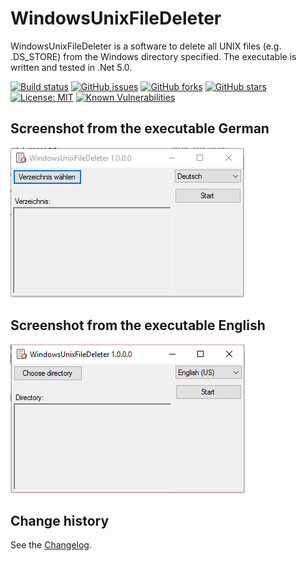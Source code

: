 WindowsUnixFileDeleter
======================

WindowsUnixFileDeleter is a software to delete all UNIX files (e.g. .DS_STORE) from the Windows directory specified.
The executable is written and tested in .Net 5.0.

[![Build status](https://ci.appveyor.com/api/projects/status/akh5nnhaf7yb262t?svg=true)](https://ci.appveyor.com/project/SeppPenner/windowsunixfiledeleter)
[![GitHub issues](https://img.shields.io/github/issues/SeppPenner/WindowsUnixFileDeleter.svg)](https://github.com/SeppPenner/WindowsUnixFileDeleter/issues)
[![GitHub forks](https://img.shields.io/github/forks/SeppPenner/WindowsUnixFileDeleter.svg)](https://github.com/SeppPenner/WindowsUnixFileDeleter/network)
[![GitHub stars](https://img.shields.io/github/stars/SeppPenner/WindowsUnixFileDeleter.svg)](https://github.com/SeppPenner/WindowsUnixFileDeleter/stargazers)
[![License: MIT](https://img.shields.io/badge/License-MIT-blue.svg)](https://raw.githubusercontent.com/SeppPenner/WindowsUnixFileDeleter/master/License.txt)
[![Known Vulnerabilities](https://snyk.io/test/github/SeppPenner/WindowsUnixFileDeleter/badge.svg)](https://snyk.io/test/github/SeppPenner/WindowsUnixFileDeleter)


## Screenshot from the executable German
![Screenshot from the executable German](https://github.com/SeppPenner/WindowsUnixFileDeleter/blob/master/Screenshot_DE.PNG "Screenshot from the executable German")

## Screenshot from the executable English
![Screenshot from the executable English](https://github.com/SeppPenner/WindowsUnixFileDeleter/blob/master/Screenshot_EN.PNG "Screenshot from the executable English")

Change history
--------------

See the [Changelog](https://github.com/SeppPenner/WindowsUnixFileDeleter/blob/master/Changelog.md).